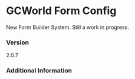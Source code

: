 # GCWorld Form Config

New Form Builder System.  Still a work in progress.




### Version
2.0.7

### Additional Information
